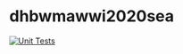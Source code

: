 # dhbwmawwi2020sea

[![Unit Tests](https://github.com/matthiasuweberg/dhbwmawwi2020sea/actions/workflows/main.yml/badge.svg)](https://github.com/matthiasuweberg/dhbwmawwi2020sea/actions/workflows/main.yml)
